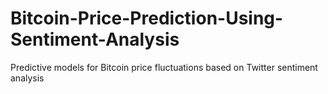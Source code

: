 # Bitcoin-Price-Prediction-Using-Sentiment-Analysis
Predictive models for Bitcoin price fluctuations based on Twitter sentiment analysis 
